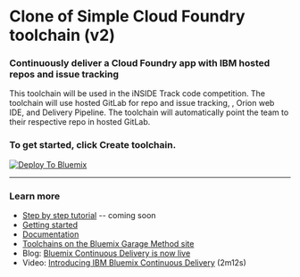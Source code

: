 # Clone of Simple Cloud Foundry toolchain (v2)

### Continuously deliver a Cloud Foundry app with IBM hosted repos and issue tracking

This toolchain will be used in the iNSIDE Track code competition. The toolchain will use hosted GitLab for repo and issue tracking, , Orion web IDE, and Delivery Pipeline. The toolchain will automatically point the team to their respective repo in hosted GitLab.

### To get started, click **Create toolchain**.

[![Deploy To Bluemix](https://console.ng.bluemix.net/devops/graphics/create_toolchain_button.png)](https://console.ng.bluemix.net/devops/setup/deploy/?repository=https%3A//github.com/open-toolchain/simple-toolchain-hosted)

---
### Learn more

* [Step by step tutorial]() -- coming soon
* [Getting started](https://bluemix.net/devops)
* [Documentation](https://console.ng.bluemix.net/docs/services/ContinuousDelivery/index.html?pos=2)
* [Toolchains on the Bluemix Garage Method site](https://www.ibm.com/devops/method/category/tools)
* Blog: [Bluemix Continuous Delivery is now live](https://www.ibm.com/blogs/bluemix/2016/11/bluemix-continuous-delivery-is-now-live/)
* Video: [Introducing IBM Bluemix Continuous Delivery](https://www.youtube.com/watch?v=QPSAZ64APpc&feature=youtu.be) (2m12s)

